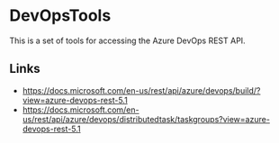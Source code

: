 ﻿# DevOpsTools

This is a set of tools for accessing the Azure DevOps REST API.

## Links

- https://docs.microsoft.com/en-us/rest/api/azure/devops/build/?view=azure-devops-rest-5.1
- https://docs.microsoft.com/en-us/rest/api/azure/devops/distributedtask/taskgroups?view=azure-devops-rest-5.1
